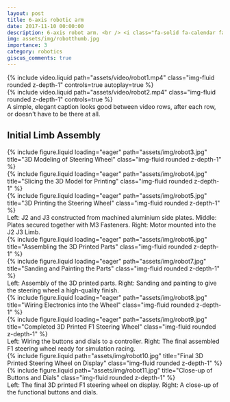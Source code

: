 ```yaml
---
layout: post
title: 6-axis robotic arm
date: 2017-11-10 00:00:00
description: 6-axis robot arm. <br /> <i class="fa-solid fa-calendar fa-sm"></i> 2017
img: assets/img/robotthumb.jpg
importance: 3
category: robotics
giscus_comments: true
---
```


<div class="row mt-3">
    <div class="col-sm mt-3 mt-md-0">
        {% include video.liquid path="assets/video/robot1.mp4" class="img-fluid rounded z-depth-1" controls=true autoplay=true %}
    </div>
    <div class="col-sm mt-3 mt-md-0">
        {% include video.liquid path="assets/video/robot2.mp4" class="img-fluid rounded z-depth-1" controls=true %}
    </div>
</div>
<div class="caption">
    A simple, elegant caption looks good between video rows, after each row, or doesn't have to be there at all.
</div>

## Initial Limb Assembly

<div class="row">
    <div class="col-sm mt-3 mt-md-0">
        {% include figure.liquid loading="eager" path="assets/img/robot3.jpg" title="3D Modeling of Steering Wheel" class="img-fluid rounded z-depth-1" %}
    </div>
    <div class="col-sm mt-3 mt-md-0">
        {% include figure.liquid loading="eager" path="assets/img/robot4.jpg" title="Slicing the 3D Model for Printing" class="img-fluid rounded z-depth-1" %}
    </div>
    <div class="col-sm mt-3 mt-md-0">
        {% include figure.liquid loading="eager" path="assets/img/robot5.jpg" title="3D Printing the Steering Wheel" class="img-fluid rounded z-depth-1" %}
    </div>
</div>

<div class="caption">
    Left: J2 and J3 constructed from machined aluminium side plates. Middle: Plates secured together with M3 Fasteners. Right: Motor mounted into the J2 J3 Limb. 
</div>

<div class="row">
    <div class="col-sm mt-3 mt-md-0">
        {% include figure.liquid loading="eager" path="assets/img/robot6.jpg" title="Assembling the 3D Printed Parts" class="img-fluid rounded z-depth-1" %}
    </div>
    <div class="col-sm mt-3 mt-md-0">
        {% include figure.liquid loading="eager" path="assets/img/robot7.jpg" title="Sanding and Painting the Parts" class="img-fluid rounded z-depth-1" %}
    </div>
</div>

<div class="caption">
    Left: Assembly of the 3D printed parts. Right: Sanding and painting to give the steering wheel a high-quality finish.
</div>

<div class="row">
    <div class="col-sm mt-3 mt-md-0">
        {% include figure.liquid loading="eager" path="assets/img/robot8.jpg" title="Wiring Electronics into the Wheel" class="img-fluid rounded z-depth-1" %}
    </div>
    <div class="col-sm mt-3 mt-md-0">
        {% include figure.liquid loading="eager" path="assets/img/robot9.jpg" title="Completed 3D Printed F1 Steering Wheel" class="img-fluid rounded z-depth-1" %}
    </div>
</div>

<div class="caption">
    Left: Wiring the buttons and dials to a controller. Right: The final assembled F1 steering wheel ready for simulation racing.
</div>


<div class="row justify-content-sm-center">
    <div class="col-sm-8 mt-3 mt-md-0">
        {% include figure.liquid path="assets/img/robot10.jpg" title="Final 3D Printed Steering Wheel on Display" class="img-fluid rounded z-depth-1" %}
    </div>
    <div class="col-sm-4 mt-3 mt-md-0">
        {% include figure.liquid path="assets/img/robot11.jpg" title="Close-up of Buttons and Dials" class="img-fluid rounded z-depth-1" %}
    </div>
</div>

<div class="caption">
    Left: The final 3D printed F1 steering wheel on display. Right: A close-up of the functional buttons and dials.
</div>
